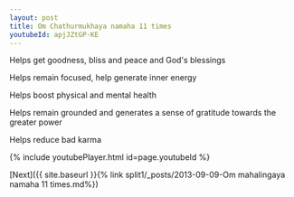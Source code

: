 ```yaml
---
layout: post
title: Om Chathurmukhaya namaha 11 times
youtubeId: apjJZtGP-KE
---
```

 
 
Helps get goodness, bliss and peace and God's blessings
 
Helps remain focused, help generate inner energy 
 
Helps boost physical and mental health 
 
Helps remain grounded and generates a sense of gratitude towards the greater power 
 
Helps reduce bad karma
 
 
 
 


{% include youtubePlayer.html id=page.youtubeId %}
 
[Next]({{ site.baseurl }}{% link  split1/_posts/2013-09-09-Om mahalingaya namaha 11 times.md%})
 
